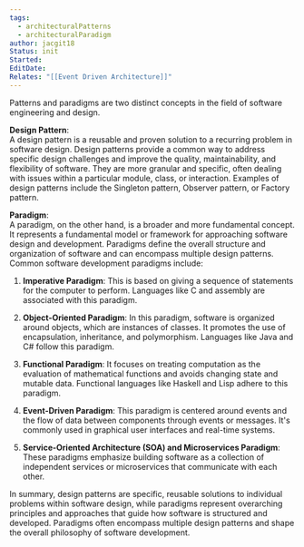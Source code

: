 ```yaml
---
tags:
  - architecturalPatterns
  - architecturalParadigm
author: jacgit18
Status: init
Started: 
EditDate: 
Relates: "[[Event Driven Architecture]]"
---
```

Patterns and paradigms are two distinct concepts in the field of software engineering and design.  
  
**Design Pattern**:  
A design pattern is a reusable and proven solution to a recurring problem in software design. Design patterns provide a common way to address specific design challenges and improve the quality, maintainability, and flexibility of software. They are more granular and specific, often dealing with issues within a particular module, class, or interaction. Examples of design patterns include the Singleton pattern, Observer pattern, or Factory pattern.  
  
**Paradigm**:  
A paradigm, on the other hand, is a broader and more fundamental concept. It represents a fundamental model or framework for approaching software design and development. Paradigms define the overall structure and organization of software and can encompass multiple design patterns. Common software development paradigms include:  
  
1. **Imperative Paradigm**: This is based on giving a sequence of statements for the computer to perform. Languages like C and assembly are associated with this paradigm.  
  
2. **Object-Oriented Paradigm**: In this paradigm, software is organized around objects, which are instances of classes. It promotes the use of encapsulation, inheritance, and polymorphism. Languages like Java and C# follow this paradigm.  
  
3. **Functional Paradigm**: It focuses on treating computation as the evaluation of mathematical functions and avoids changing state and mutable data. Functional languages like Haskell and Lisp adhere to this paradigm.  
  
4. **Event-Driven Paradigm**: This paradigm is centered around events and the flow of data between components through events or messages. It's commonly used in graphical user interfaces and real-time systems.  
  
5. **Service-Oriented Architecture (SOA) and Microservices Paradigm**: These paradigms emphasize building software as a collection of independent services or microservices that communicate with each other.  
  
In summary, design patterns are specific, reusable solutions to individual problems within software design, while paradigms represent overarching principles and approaches that guide how software is structured and developed. Paradigms often encompass multiple design patterns and shape the overall philosophy of software development.
